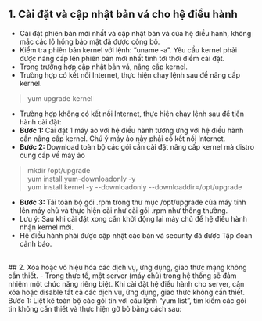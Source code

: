## 1.	Cài đặt và cập nhật bản vá cho hệ điều hành 
-	Cài đặt phiên bản mới nhất và cập nhật bản vá của hệ điều hành, không mắc các lỗ hổng bảo mật đã được công bố.
-	Kiểm tra phiên bản kernel với lệnh: “uname -a”. Yêu cầu kernel phải được nâng cấp lên phiên bản mới nhất tính tới thời điểm cài đặt.
-	Trong trường hợp cập nhật bản vá, nâng cấp kernel.
-	Trường hợp có kết nối Internet, thực hiện chạy lệnh sau để nâng cấp kernel.
>   yum upgrade kernel 
-	Trường hợp không có kết nối Internet, thực hiện chạy lệnh sau để tiến hành cài đặt:
-   <b> Bước 1: </b> Cài đặt 1 máy ảo với hệ điều hành tương ứng với hệ điều hành cần nâng cấp kernel. Chú ý máy ảo này phải có kết nối Internet.
-	<b> Bước 2: </b> Download toàn bộ các gói cần cài đặt nâng cấp kernel mà distro cung cấp về máy ảo
>    mkdir /opt/upgrade <br>
>    yum install yum-downloadonly -y <br>
>    yum install kernel -y --downloadonly --downloaddir=/opt/upgrade
-	<b> Bước 3: </b>Tải toàn bộ gói .rpm trong thư mục /opt/upgrade của máy tính lên máy chủ và thực hiện cài như cài gói .rpm như thông thường.
-   Lưu ý: Sau khi cài đặt xong cần khởi động lại máy chủ để hệ điều hành nhận kernel mới.
-	Hệ điều hành phải được cập nhật các bản vá security đã được Tập đoàn cảnh báo.
</br>
## 2.	Xóa hoặc vô hiệu hóa các dịch vụ, ứng dụng, giao thức mạng không cần thiết.
- Trong thực tế, một server (máy chủ) trong hệ thống sẽ đảm nhiệm một chức năng riêng biệt. Khi cài đặt hệ điều hành cho server, cần xóa hoặc disable tất cả các dịch vụ, ứng dụng, giao thức không cần thiết.
  Bước 1: Liệt kê toàn bộ các gói tin với câu lệnh “yum list”, tìm kiếm các gói tin không cần thiết và thực hiện gỡ bỏ bằng cách sau:
